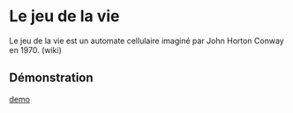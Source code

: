 # Le jeu de la vie

Le jeu de la vie est un automate cellulaire imaginé par John Horton Conway en 1970. (wiki)

## Démonstration

[demo](http://life.cheredeprince.net)
